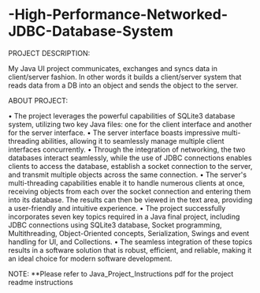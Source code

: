 # -High-Performance-Networked-JDBC-Database-System

PROJECT DESCRIPTION:

My Java UI project communicates, exchanges and syncs data in client/server fashion. In other words it builds a client/server system that reads data from a DB into an object and sends the object to the server.

ABOUT PROJECT:

• The project leverages the powerful capabilities of SQLite3 database system, utilizing two key Java files: one for the client interface and another for the server interface.
• The server interface boasts impressive multi-threading abilities, allowing it to seamlessly manage multiple client interfaces concurrently.
• Through the integration of networking, the two databases interact seamlessly, while the use of JDBC connections enables clients to access the database, establish a socket connection to the server, and transmit multiple objects across the same connection.
• The server's multi-threading capabilities enable it to handle numerous clients at once, receiving objects from each over the socket connection and entering them into its database. The results can then be viewed in the text area, providing a user-friendly and intuitive experience.
• The project successfully incorporates seven key topics required in a Java final project, including JDBC connections using SQLite3 database, Socket programming, Multithreading, Object-Oriented concepts, Serialization, Swings and event handling for UI, and Collections.
• The seamless integration of these topics results in a software solution that is robust, efficient, and reliable, making it an ideal choice for modern software development.

NOTE:
**Please refer to Java_Project_Instructions pdf for the project readme instructions
